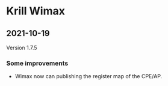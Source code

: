 # Krill Wimax

## 2021-10-19
Version 1.7.5

### Some improvements

<ul><li>Wimax now can publishing the register map of the CPE/AP.</li></ul>

